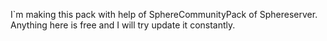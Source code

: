 I`m making this pack with help of SphereCommunityPack of Sphereserver.
Anything here is free and I will try update it constantly.